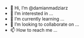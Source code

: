- 👋 Hi, I’m @damianmadziarz
- 👀 I’m interested in ...
- 🌱 I’m currently learning ...
- 💞️ I’m looking to collaborate on ...
- 📫 How to reach me ...

<!---
damianmadziarz/damianmadziarz is a ✨ special ✨ repository because its `README.md` (this file) appears on your GitHub profile.
You can click the Preview link to take a look at your changes.
--->
